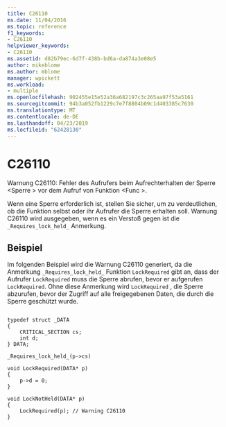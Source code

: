 ```yaml
---
title: C26110
ms.date: 11/04/2016
ms.topic: reference
f1_keywords:
- C26110
helpviewer_keywords:
- C26110
ms.assetid: d82b79ec-6d7f-438b-bd6a-da874a3e08e5
author: mikeblome
ms.author: mblome
manager: wpickett
ms.workload:
- multiple
ms.openlocfilehash: 902455e15e52a36a682197c3c265aa97f53a5161
ms.sourcegitcommit: 94b3a052fb1229c7e7f8804b09c1d403385c7630
ms.translationtype: MT
ms.contentlocale: de-DE
ms.lasthandoff: 04/23/2019
ms.locfileid: "62428130"
---
```

# <a name="c26110"></a>C26110
Warnung C26110: Fehler des Aufrufers beim Aufrechterhalten der Sperre \<Sperre > vor dem Aufruf von Funktion \<Func >.

 Wenn eine Sperre erforderlich ist, stellen Sie sicher, um zu verdeutlichen, ob die Funktion selbst oder ihr Aufrufer die Sperre erhalten soll. Warnung C26110 wird ausgegeben, wenn es ein Verstoß gegen ist die `_Requires_lock_held_` Anmerkung.

## <a name="example"></a>Beispiel
 Im folgenden Beispiel wird die Warnung C26110 generiert, da die Anmerkung `_Requires_lock_held_` Funktion `LockRequired` gibt an, dass der Aufrufer `LockRequired` muss die Sperre abrufen, bevor er aufgerufen `LockRequired`. Ohne diese Anmerkung wird `LockRequired` , die Sperre abzurufen, bevor der Zugriff auf alle freigegebenen Daten, die durch die Sperre geschützt wurde.

```

typedef struct _DATA
{
    CRITICAL_SECTION cs;
    int d;
} DATA;

_Requires_lock_held_(p->cs)

void LockRequired(DATA* p)
{
    p->d = 0;
}

void LockNotHeld(DATA* p)
{
    LockRequired(p); // Warning C26110
}
```